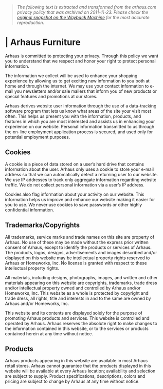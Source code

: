 > *The following text is extracted and transformed from the arhaus.com privacy policy that was archived on 2011-11-23. Please check the [original snapshot on the Wayback Machine](https://web.archive.org/web/20111123221227id_/http%3A//www.arhaus.com/corp/privacy) for the most accurate reproduction.*

# | Arhaus Furniture

Arhaus is committed to protecting your privacy. Through this policy we want you to understand that we respect and honor your right to protect personal information.

The information we collect will be used to enhance your shopping experience by allowing us to get exciting new information to you both at home and through the internet. We may use your contact information to e-mail you newsletters and/or sale mailers that inform you of new products or special features and promotions at our stores.

Arhaus derives website user information through the use of a data-tracking software program that lets us know what areas of the site your visit most often. This helps us present you with the information, products, and features in which you are most interested and assists us in enhancing your experience on our website. Personal information transmitted to us through the on-line employment application process is secured, and used only for potential employment purposes.

## Cookies

A cookie is a piece of data stored on a user’s hard drive that contains information about the user. Arhaus only uses a cookie to store your e-mail address so that we can automatically detect a returning user to our website. We use IP addresses to track only aggregate information regarding website traffic. We do not collect personal information via a user’s IP address.

Cookies also flag information about your activity on our website. This information helps us improve and enhance our website making it easier for you to use. We never use cookies to save passwords or other highly confidential information.

## Trademarks/Copyrights

All trademarks, service marks and trade names on this site are property of Arhaus. No use of these may be made without the express prior written consent of Arhaus, except to identify the products or services of Arhaus. The products, logos, designs, advertisements and images described and/or displayed on this website may be intellectual property rights reserved to Arhaus or Homeworks, Inc. No license is granted with respect to these intellectual property rights.

All materials, including designs, photographs, images, and written and other materials appearing on this website are copyrights, trademarks, trade dress and/or intellectual property owned and controlled by Arhaus and/or Homeworks, Inc. This website as a whole is protected by copyright and trade dress, all rights, title and interests in and to the same are owned by Arhaus and/or Homeworks, Inc.

This website and its contents are displayed solely for the purpose of promoting Arhaus products and services. This website is controlled and operated by Arhaus. Arhaus reserves the absolute right to make changes to the information contained in this website, or to the services or products contained herein at any time without notice.

## Products

Arhaus products appearing in this website are available in most Arhaus retail stores. Arhaus cannot guarantee that the products displayed in this website will be available at every Arhaus location; availability and selection are subject to supply. Product specifications, descriptions, colors and pricing are subject to change by Arhaus at any time without notice.

